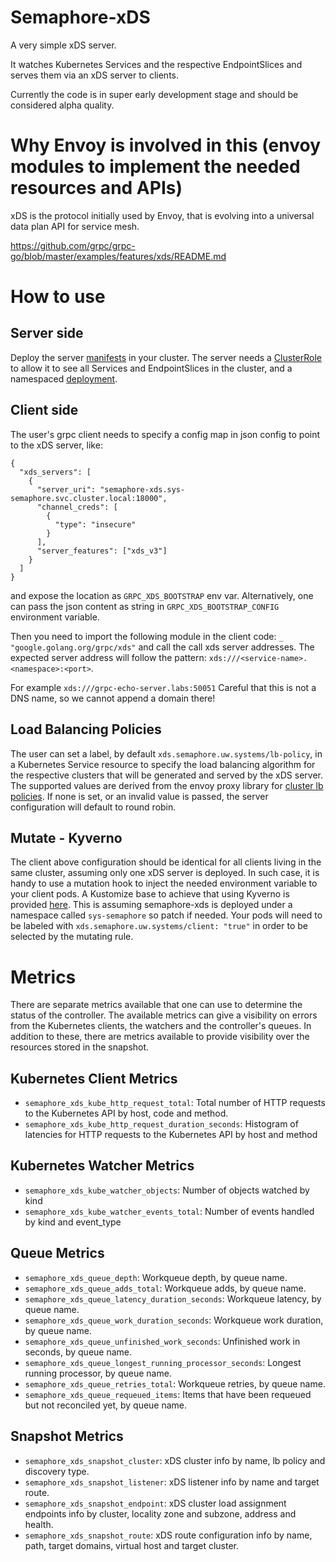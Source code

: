 # Semaphore-xDS

A very simple xDS server.

It watches Kubernetes Services and the respective EndpointSlices and serves them
via an xDS server to clients.

Currently the code is in super early development stage and should be considered
alpha quality.

# Why Envoy is involved in this (envoy modules to implement the needed resources and APIs)

xDS is the protocol initially used by Envoy, that is evolving into a universal data plan API for service mesh.

https://github.com/grpc/grpc-go/blob/master/examples/features/xds/README.md

# How to use

## Server side

Deploy the server [manifests](./deploy/kustomize) in your cluster. The server
needs a [ClusterRole](./deploy/kustomize/cluster/rbac.yaml) to allow it to see
all Services and EndpointSlices in the cluster, and a namespaced [deployment](
./deploy/kustomize/namespaced/).

## Client side

The user's grpc client needs to specify a config map in json config to point to
the xDS server, like:
```
{
  "xds_servers": [
    {
      "server_uri": "semaphore-xds.sys-semaphore.svc.cluster.local:18000",
      "channel_creds": [
        {
          "type": "insecure"
        }
      ],
      "server_features": ["xds_v3"]          
    }
  ]
}
```
and expose the location as `GRPC_XDS_BOOTSTRAP` env var. Alternatively, one can
pass the json content as string in `GRPC_XDS_BOOTSTRAP_CONFIG` environment
variable.

Then you need to import the following module in the client code:
`_ "google.golang.org/grpc/xds"` and call the call xds server addresses.
The expected server address will follow the pattern:
`xds:///<service-name>.<namespace>:<port>`.

For example `xds:///grpc-echo-server.labs:50051`
Careful that this is not a DNS name, so we cannot append a domain there!

## Load Balancing Policies

The user can set a label, by default `xds.semaphore.uw.systems/lb-policy`, in a
Kubernetes Service resource to specify the load balancing algorithm for the
respective clusters that will be generated and served by the xDS server.
The supported values are derived from the envoy proxy library for [cluster lb
policies](https://pkg.go.dev/github.com/envoyproxy/go-control-plane/envoy/config/cluster/v3#Cluster_LbPolicy).
If none is set, or an invalid value is passed, the server configuration will
default to round robin.

## Mutate - Kyverno

The client above configuration should be identical for all clients living in the
same cluster, assuming only one xDS server is deployed. In such case, it is
handy to use a mutation hook to inject the needed environment variable to your
client pods. A Kustomize base to achieve that using Kyverno is provided [here](
./deploy/kustomize/kyverno/mutate/). This is assuming semaphore-xds is deployed
under a namespace called `sys-semaphore` so patch if needed. Your pods will need
to be labeled with `xds.semaphore.uw.systems/client: "true"` in order to be
selected by the mutating rule.

# Metrics

There are separate metrics available that one can use to determine the status
of the controller. The available metrics can give a visibility on errors from
the Kubernetes clients, the watchers and the controller's queues. In addition to
these, there are metrics available to provide visibility over the resources
stored in the snapshot.

## Kubernetes Client Metrics

- `semaphore_xds_kube_http_request_total`: Total number of HTTP requests to the
  Kubernetes API by host, code and method.
- `semaphore_xds_kube_http_request_duration_seconds`: Histogram of latencies for
  HTTP requests to the Kubernetes API by host and method

## Kubernetes Watcher Metrics

- `semaphore_xds_kube_watcher_objects`: Number of objects watched by kind
- `semaphore_xds_kube_watcher_events_total`: Number of events handled by kind
  and event_type

## Queue Metrics

- `semaphore_xds_queue_depth`: Workqueue depth, by queue name.
- `semaphore_xds_queue_adds_total`: Workqueue adds, by queue name.
- `semaphore_xds_queue_latency_duration_seconds`: Workqueue latency, by queue
  name.
- `semaphore_xds_queue_work_duration_seconds`: Workqueue work duration, by queue
  name.
- `semaphore_xds_queue_unfinished_work_seconds`: Unfinished work in seconds, by
  queue name.
- `semaphore_xds_queue_longest_running_processor_seconds`: Longest running
  processor, by queue name.
- `semaphore_xds_queue_retries_total`: Workqueue retries, by queue name.
- `semaphore_xds_queue_requeued_items`: Items that have been requeued but not
  reconciled yet, by queue name.

## Snapshot Metrics

- `semaphore_xds_snapshot_cluster`: xDS cluster info by name, lb policy and
  discovery type.
- `semaphore_xds_snapshot_listener`: xDS listener info by name and target route.
- `semaphore_xds_snapshot_endpoint`: xDS cluster load assignment endpoints info
  by cluster, locality zone and subzone, address and health.
- `semaphore_xds_snapshot_route`: xDS route configuration info by name, path,
  target domains, virtual host and target cluster.
